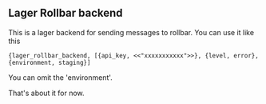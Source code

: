 Lager Rollbar backend
---------------------

This is a lager backend for sending messages to rollbar. You can use it like this

```
{lager_rollbar_backend, [{api_key, <<"xxxxxxxxxxx">>}, {level, error}, {environment, staging}]
```

You can omit the 'environment'.

That's about it for now.
